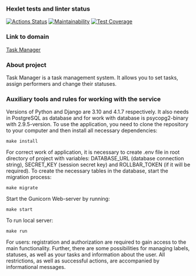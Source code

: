 ### Hexlet tests and linter status
[![Actions Status](https://github.com/MatveiKhmyzov/python-project-52/workflows/hexlet-check/badge.svg)](https://github.com/MatveiKhmyzov/python-project-52/actions)
[![Maintainability](https://api.codeclimate.com/v1/badges/ef621430ca780e48ccf3/maintainability)](https://codeclimate.com/github/MatveiKhmyzov/python-project-52/maintainability)
[![Test Coverage](https://api.codeclimate.com/v1/badges/ef621430ca780e48ccf3/test_coverage)](https://codeclimate.com/github/MatveiKhmyzov/python-project-52/test_coverage)
### Link to domain
[Task Manager](https://python-project-52-production-f24f.up.railway.app)
### About project
Task Manager is a task management system. It allows you to set tasks, assign performers and change their statuses.
### Auxiliary tools and rules for working with the service
Versions of Python and Django are 3.10 and 4.1.7 respectively. It also needs in PostgreSQL as database and for work with database is psycopg2-binary with 2.9.5-version.
To use the application, you need to clone the repository to your computer and then install all necessary dependencies:
```console
make install
```
For correct work of application, it is necessary to create .env file in root directory of project with variables:
DATABASE_URL (database connection string), SECRET_KEY (session secret key) and ROLLBAR_TOKEN (if it will be required).
To create the necessary tables in the database, start the migration process:
```console
make migrate
```
Start the Gunicorn Web-server by running:
```console
make start
```
To run local server:
```console
make run
```
For users: registration and authorization are required to gain access to the main functionality.
Further, there are some possibilities for managing labels, statuses, as well as your tasks and information about the user.
All restrictions, as well as successful actions, are accompanied by informational messages.
